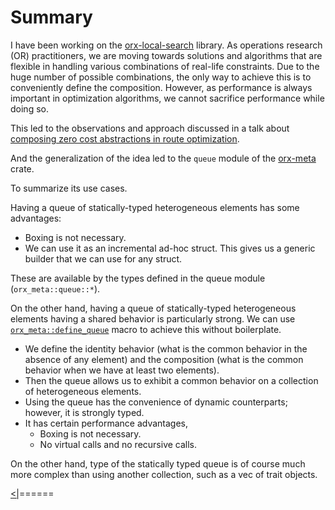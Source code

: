 # Summary

I have been working on the [orx-local-search](https://github.com/orxfun/orx-local-search/) library. As operations research (OR) practitioners, we are moving towards solutions and algorithms that are flexible in handling various combinations of real-life constraints. Due to the huge number of possible combinations, the only way to achieve this is to conveniently define the composition. However, as performance is always important in optimization algorithms, we cannot sacrifice performance while doing so.

This led to the observations and approach discussed in a talk about [composing zero cost abstractions in route optimization](https://orxfun.github.io/talk-composing-zero-cost-abstractions-in-route-optimization/).

And the generalization of the idea led to the `queue` module of the [orx-meta](https://crates.io/crates/orx-meta) crate.

To summarize its use cases.

Having a queue of statically-typed heterogeneous elements has some advantages:

* Boxing is not necessary.
* We can use it as an incremental ad-hoc struct. This gives us a generic builder that we can use for any struct.

These are available by the types defined in the queue module (`orx_meta::queue::*`).

On the other hand, having a queue of statically-typed heterogeneous elements having a shared behavior is particularly strong. We can use [`orx_meta::define_queue`](https://docs.rs/orx-meta/latest/orx_meta/macro.define_queue.html) macro to achieve this without boilerplate.

* We define the identity behavior (what is the common behavior in the absence of any element) and the composition (what is the common behavior when we have at least two elements).
* Then the queue allows us to exhibit a common behavior on a collection of heterogeneous elements.
* Using the queue has the convenience of dynamic counterparts; however, it is strongly typed.
* It has certain performance advantages,
  * Boxing is not necessary.
  * No virtual calls and no recursive calls.

On the other hand, type of the statically typed queue is of course much more complex than using another collection, such as a vec of trait objects.

[<|](https://github.com/orxfun/orx-meta/blob/main/docs/5_solution_with_macros.md)======
